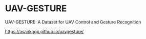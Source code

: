 # UAV-GESTURE
UAV-GESTURE: A Dataset for UAV Control and Gesture Recognition

https://asankagp.github.io/uavgesture/
